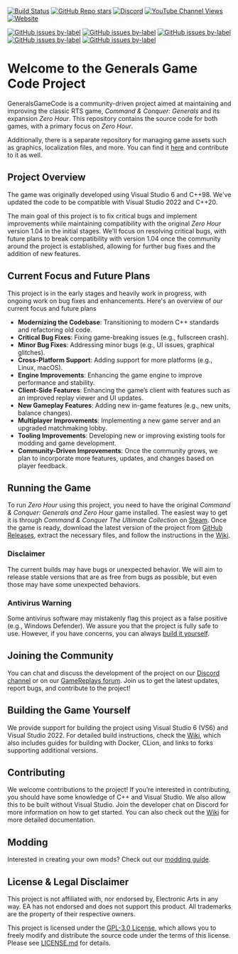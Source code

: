 [![Build Status](https://github.com/TheSuperHackers/GeneralsGameCode/actions/workflows/build-games.yml/badge.svg?branch=main)](https://github.com/TheSuperHackers/GeneralsGameCode/actions/workflows/build-games.yml)
[![GitHub Repo stars](https://img.shields.io/github/stars/TheSuperHackers/GeneralsGameCode?style=flat&logo=github&label=Stars&color=%23FFD700)](https://github.com/TheSuperHackers/GeneralsGameCode)
[![Discord](https://img.shields.io/discord/951133504605917224?style=flat&logo=discord&logoColor=6A5ACD&label=Discord&labelColor=D0CBEF&color=6A5ACD)](https://www.community-outpost.com/discord)
[![YouTube Channel Views](https://img.shields.io/youtube/channel/views/UCi0AO7Bzth2NN8A9z7Gi40Q?style=flat&logo=youtube&logoColor=red&label=Views&labelColor=FFBCBC&color=red)](https://www.youtube.com/@xezon0/videos)
[![Website](https://img.shields.io/website?url=https%3A%2F%2Fwww.gamereplays.org%2F&style=flat&label=GameReplays.org&labelColor=%233d77eb)](https://www.gamereplays.org/community/-cnc_zero_hour-Section.html)

[![GitHub issues by-label](https://img.shields.io/github/issues/TheSuperHackers/GeneralsGameCode/bug?style=flat&label=Bug%20Issues&labelColor=%23c4c4c4&color=%23424242)](https://github.com/TheSuperHackers/GeneralsGameCode/issues?q=label%3ABug)
[![GitHub issues by-label](https://img.shields.io/github/issues/TheSuperHackers/GeneralsGameCode/enhancement?style=flat&label=Enhancement%20Issues&labelColo=%23c4c4c4&color=%23424242)](https://github.com/TheSuperHackers/GeneralsGameCode/issues?q=label%3AEnhancement)
[![GitHub issues by-label](https://img.shields.io/github/issues/TheSuperHackers/GeneralsGameCode/blocker?style=flat&label=Blocker%20Issues&labelColor=%23c4c4c4&color=%23424242)](https://github.com/TheSuperHackers/GeneralsGameCode/issues?q=label%3ABlocker)
[![GitHub issues by-label](https://img.shields.io/github/issues/TheSuperHackers/GeneralsGameCode/critical?style=flat&label=Critical%20Issues&labelColor=%23c4c4c4&color=%23424242)](https://github.com/TheSuperHackers/GeneralsGameCode/issues?q=label%3ACritical)
[![GitHub issues by-label](https://img.shields.io/github/issues/TheSuperHackers/GeneralsGameCode/major?style=flat&label=Major%20Issues&labelColor=%23c4c4c4&color=%23424242)](https://github.com/TheSuperHackers/GeneralsGameCode/issues?q=label%3AMajor)

# Welcome to the Generals Game Code Project

GeneralsGameCode is a community-driven project aimed at maintaining and improving the classic RTS game, *Command &
Conquer: Generals* and its expansion *Zero Hour*. This repository contains the source code for both games, with a
primary focus on *Zero Hour*.

Additionally, there is a separate repository for managing game assets such as graphics, localization files, and more.
You can find it [here](https://github.com/TheSuperHackers/GeneralsGamePatch/) and contribute to it as well.

## Project Overview

The game was originally developed using Visual Studio 6 and C++98. We've updated the code to be compatible with Visual
Studio 2022 and C++20.

The main goal of this project is to fix critical bugs and implement improvements while maintaining compatibility with
the original *Zero Hour* version 1.04 in the initial stages. We'll focus on resolving critical bugs, with future plans
to break compatibility with version 1.04 once the community around the project is established, allowing for further bug
fixes and the addition of new features.

## Current Focus and Future Plans

This project is in the early stages and heavily work in progress, with ongoing work on bug fixes and enhancements.
Here's an overview of our current focus and future plans

- **Modernizing the Codebase**: Transitioning to modern C++ standards and refactoring old code.
- **Critical Bug Fixes**: Fixing game-breaking issues (e.g., fullscreen crash).
- **Minor Bug Fixes**: Addressing minor bugs (e.g., UI issues, graphical glitches).
- **Cross-Platform Support**: Adding support for more platforms (e.g., Linux, macOS).
- **Engine Improvements**: Enhancing the game engine to improve performance and stability.
- **Client-Side Features**: Enhancing the game’s client with features such as an improved replay viewer and UI updates.
- **New Gameplay Features**: Adding new in-game features (e.g., new units, balance changes).
- **Multiplayer Improvements**: Implementing a new game server and an upgraded matchmaking lobby.
- **Tooling Improvements**: Developing new or improving existing tools for modding and game development.
- **Community-Driven Improvements**: Once the community grows, we plan to incorporate more features, updates, and
  changes based on player feedback.

## Running the Game

To run *Zero Hour* using this project, you need to have the original *Command & Conquer: Generals and Zero Hour* game
installed. The easiest way to get it is through *Command & Conquer The Ultimate Collection*
on [Steam](https://store.steampowered.com/bundle/39394). Once the game is ready, download the latest version of the
project from [GitHub Releases](https://github.com/TheSuperHackers/GeneralsGameCode/releases), extract the necessary 
files, and follow the instructions in the [Wiki](https://github.com/TheSuperHackers/GeneralsGameCode/wiki).

### Disclaimer

The current builds may have bugs or unexpected behavior. We will aim to release stable versions that are as free from
bugs as possible, but even those may have some unexpected behaviors.

### Antivirus Warning

Some antivirus software may mistakenly flag this project as a false positive (e.g., Windows Defender). We assure you
that the project is fully safe to use. However, if you have concerns, you can
always [build it yourself](#building-the-game-yourself).

## Joining the Community

You can chat and discuss the development of the project on our
[Discord channel](https://www.community-outpost.com/discord) or on 
our [GameReplays forum](https://www.gamereplays.org/community/index.php?showforum=132). Join us to get the latest
updates, report bugs, and contribute to the project!

## Building the Game Yourself

We provide support for building the project using Visual Studio 6 (VS6) and Visual Studio 2022. For detailed build
instructions, check the [Wiki](https://github.com/TheSuperHackers/GeneralsGameCode/wiki//build_guides), which also
includes guides for building with Docker, CLion, and links to forks supporting additional versions.

## Contributing

We welcome contributions to the project! If you’re interested in contributing, you should have some knowledge of C++ and
Visual Studio. We also allow this to be built without Visual Studio. Join the developer chat on Discord for more
information on how to get started. You can also check out
the [Wiki](https://github.com/TheSuperHackers/GeneralsGameCode/wiki) for more detailed documentation.

## Modding

Interested in creating your own mods? Check out
our [modding guide](https://github.com/TheSuperHackers/GeneralsGameCode/wiki/Modding).

## License & Legal Disclaimer

This project is not affiliated with, nor endorsed by, Electronic Arts in any way. EA has not endorsed and does not
support this product. All trademarks are the property of their respective owners.

This project is licensed under the [GPL-3.0 License](https://www.gnu.org/licenses/gpl-3.0.html), which allows you to
freely modify and distribute the source code under the terms of this license. Please see [LICENSE.md](LICENSE.md) 
for details.
